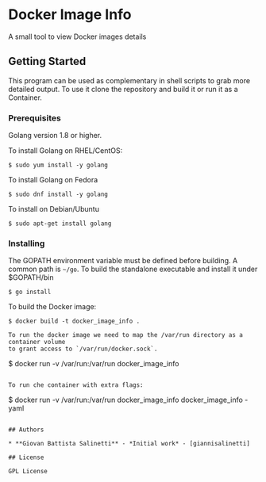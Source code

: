 # Docker Image Info

A small tool to view Docker images details

## Getting Started

This program can be used as complementary in shell scripts to grab more detailed output.
To use it clone the repository and build it or run it as a Container.

### Prerequisites

Golang version 1.8 or higher.

To install Golang on RHEL/CentOS:

```
$ sudo yum install -y golang
```

To install Golang on Fedora

```
$ sudo dnf install -y golang
```

To install on Debian/Ubuntu

```
$ sudo apt-get install golang
```

### Installing

The GOPATH environment variable must be defined before building. A common
path is `~/go`.
To build the standalone executable and install it under $GOPATH/bin

```
$ go install
```

To build the Docker image:

```
$ docker build -t docker_image_info .

To run the docker image we need to map the /var/run directory as a container volume
to grant access to `/var/run/docker.sock`.

```
$ docker run -v /var/run:/var/run docker_image_info
```

To run che container with extra flags:

```
$ docker run -v /var/run:/var/run docker_image_info docker_image_info -yaml
```

## Authors

* **Giovan Battista Salinetti** - *Initial work* - [giannisalinetti]

## License

GPL License
